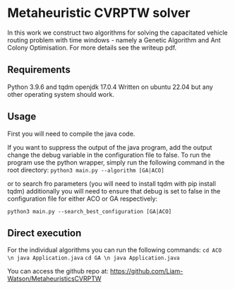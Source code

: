 # Metaheuristic CVRPTW solver 
In this work we construct two algorithms for solving the capacitated vehicle routing problem with time windows - namely a Genetic Algorithm and Ant Colony Optimisation.
For more details see the writeup pdf.

## Requirements
Python 3.9.6 and tqdm
openjdk 17.0.4
Written on ubuntu 22.04 but any other operating system should work. 

## Usage
First you will need to compile the java code.

If you want to suppress the output of the java program, add the output change the debug variable in the configuration file to false. 
To run the program use the python wrapper, simply run the following command in the root directory:
`python3 main.py --algorithm [GA|ACO]`

or to search fro parameters (you will need to install tqdm with pip install tqdm) additionally you will need to ensure that debug is set to false in the configuration file for either ACO or  GA respectively:

```python3 main.py --search_best_configuration [GA|ACO]```

## Direct execution

For the individual algorithms you can run the following commands:
```cd ACO \n java Application.java```
```cd GA \n java Application.java```


You can access the github repo at: https://github.com/Liam-Watson/MetaheuristicsCVRPTW

